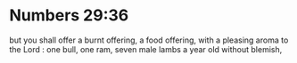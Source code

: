 # Numbers 29:36

but you shall offer a burnt offering, a food offering, with a pleasing aroma to the Lord : one bull, one ram, seven male lambs a year old without blemish,
